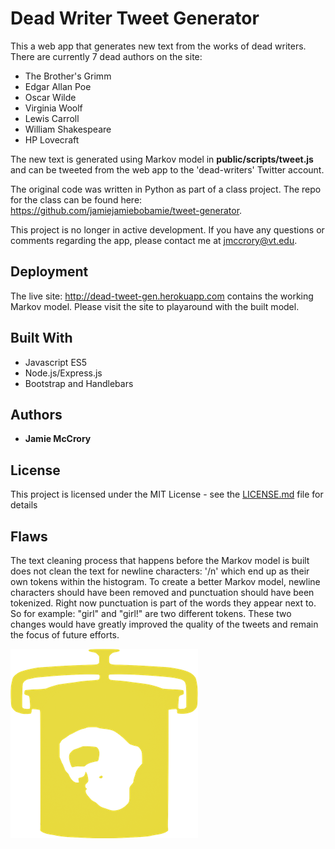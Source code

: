 # Dead Writer Tweet Generator

This a web app that generates new text from the works of dead writers.
There are currently 7 dead authors on the site:

* The Brother's Grimm
* Edgar Allan Poe
* Oscar Wilde
* Virginia Woolf
* Lewis Carroll
* William Shakespeare
* HP Lovecraft

The new text is generated using Markov model in **public/scripts/tweet.js** and can be tweeted from the web app to the 'dead-writers' Twitter account.

The original code was written in Python as part of a class project. The repo for the class can be found here: https://github.com/jamiejamiebobamie/tweet-generator.

This project is no longer in active development. If you have any questions or comments regarding the app, please contact me at jmccrory@vt.edu.

## Deployment

The live site: http://dead-tweet-gen.herokuapp.com contains the working Markov model. Please visit the site to playaround with the built model.

## Built With

* Javascript ES5
* Node.js/Express.js
* Bootstrap and Handlebars

## Authors

* **Jamie McCrory**

## License

This project is licensed under the MIT License - see the [LICENSE.md](LICENSE.md) file for details

## Flaws

The text cleaning process that happens before the Markov model is built does not clean the text for newline characters: '/n' which end up as their own tokens within the histogram. To create a better Markov model, newline characters should have been removed and punctuation should have been tokenized. Right now punctuation is part of the words they appear next to. So for example: "girl" and "girl!" are two different tokens. These two changes would have greatly improved the quality of the tweets and remain the focus of future efforts.

![alt text](./public/imgs/icon_jar.png)
